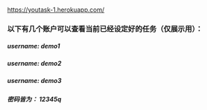 # 

<https://youtask-1.herokuapp.com/>


### 以下有几个账户可以查看当前已经设定好的任务（仅展示用）：
##### username: demo1 
##### username: demo2
##### username: demo3

##### 密码皆为： 12345q
